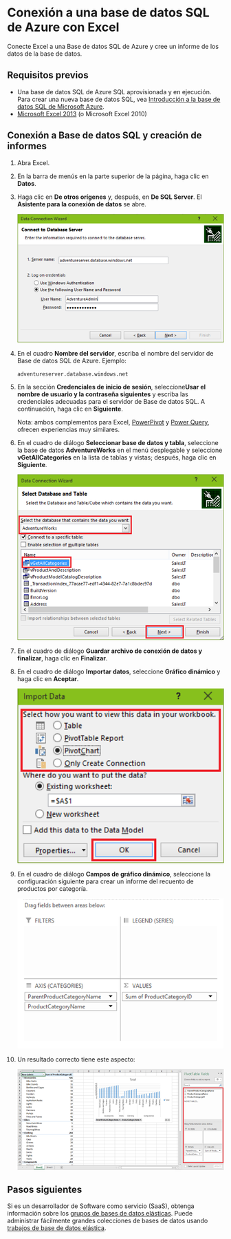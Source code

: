 <properties
	pageTitle="Conexión a una base de datos SQL de Azure con Excel"
	description="Hoja de cálculo Excel a Base de datos SQL de Azure para generación de informes y exploración de datos."
	services="sql-database"
	documentationCenter=""
	authors="joseidz"
	manager="joseidz"
	editor="joseidz"/>


<tags
	ms.service="sql-database"
	ms.workload="data-management"
	ms.tgt_pltfrm="na"
	ms.devlang="na"
	ms.topic="get-started-article"
	ms.date="07/09/2015"
	ms.author="joseidz"/>


# Conexión a una base de datos SQL de Azure con Excel
Conecte Excel a una Base de datos SQL de Azure y cree un informe de los datos de la base de datos.

## Requisitos previos
- Una base de datos SQL de Azure SQL aprovisionada y en ejecución. Para crear una nueva base de datos SQL, vea [Introducción a la base de datos SQL de Microsoft Azure](sql-database-get-started.md).
- [Microsoft Excel 2013](https://products.office.com/en-US/) (o Microsoft Excel 2010)

## Conexión a Base de datos SQL y creación de informes
1.	Abra Excel.
2.	En la barra de menús en la parte superior de la página, haga clic en **Datos**.
3.	Haga clic en **De otros orígenes** y, después, en **De SQL Server**. El **Asistente para la conexión de datos** se abre.

	![Asistente para la conexión de datos][1]
4.	En el cuadro **Nombre del servidor**, escriba el nombre del servidor de Base de datos SQL de Azure. Ejemplo:

	 	adventureserver.database.windows.net
5.	En la sección **Credenciales de inicio de sesión**, seleccione**Usar el nombre de usuario y la contraseña siguientes** y escriba las credenciales adecuadas para el servidor de Base de datos SQL. A continuación, haga clic en **Siguiente**.

	Nota: ambos complementos para Excel, [PowerPivot](https://www.microsoft.com/download/details.aspx?id=102) y [Power Query](https://www.microsoft.com/download/details.aspx?id=39379), ofrecen experiencias muy similares.

6. En el cuadro de diálogo **Seleccionar base de datos y tabla**, seleccione la base de datos **AdventureWorks** en el menú desplegable y seleccione **vGetAllCategories** en la lista de tablas y vistas; después, haga clic en **Siguiente**.

	![Selección de una base de datos y una tabla][5]
7. En el cuadro de diálogo **Guardar archivo de conexión de datos y finalizar**, haga clic en **Finalizar**.
8. En el cuadro de diálogo **Importar datos**, seleccione **Gráfico dinámico** y haga clic en **Aceptar**.

	![Selección de los datos para importar][2]
9. En el cuadro de diálogo **Campos de gráfico dinámico**, seleccione la configuración siguiente para crear un informe del recuento de productos por categoría.

	![Configuración][3]
10.	Un resultado correcto tiene este aspecto:

	![Correcto][4]

## Pasos siguientes

Si es un desarrollador de Software como servicio (SaaS), obtenga información sobre los [grupos de bases de datos elásticas](sql-database-elastic-pool.md). Puede administrar fácilmente grandes colecciones de bases de datos usando [trabajos de base de datos elástica](sql-database-elastic-jobs-overview.md).

<!--Image references-->
[1]: ./media/sql-database-connect-excel/connect-to-database-server.png
[2]: ./media/sql-database-connect-excel/import-data.png
[3]: ./media/sql-database-connect-excel/power-pivot.png
[4]: ./media/sql-database-connect-excel/power-pivot-results.png
[5]: ./media/sql-database-connect-excel/select-database-and-table.png

<!---HONumber=August15_HO6-->